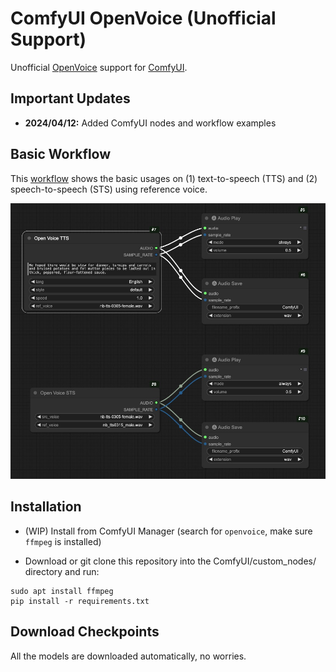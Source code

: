 # ComfyUI OpenVoice (Unofficial Support)

Unofficial [OpenVoice](https://github.com/myshell-ai/OpenVoice) support for [ComfyUI](https://github.com/comfyanonymous/ComfyUI).

## Important Updates
- **2024/04/12:** Added ComfyUI nodes and workflow examples

## Basic Workflow
This [workflow](examples/workflow.json) shows the basic usages on (1) text-to-speech (TTS) and (2) speech-to-speech (STS) using reference voice.

 ![](examples/workflow.jpg)

## Installation
- (WIP) Install from ComfyUI Manager (search for `openvoice`, make sure `ffmpeg` is installed)

- Download or git clone this repository into the ComfyUI/custom_nodes/ directory and run:
```
sudo apt install ffmpeg
pip install -r requirements.txt
```

## Download Checkpoints
All the models are downloaded automatically, no worries.
